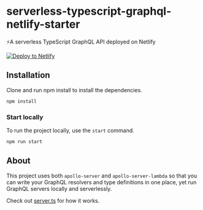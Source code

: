 # serverless-typescript-graphql-netlify-starter
⚡A serverless TypeScript GraphQL API deployed on Netlify

[![Deploy to Netlify](https://www.netlify.com/img/deploy/button.svg)](https://app.netlify.com/start/deploy?repository=https://github.com/chlzslvdr/serverless-typescript-graphql-netlify-starter.git)

## Installation

Clone and run npm install to install the dependencies.

```bash
npm install
```

### Start locally

To run the project locally, use the `start` command.

```bash
npm run start
```
## About

This project uses both `apollo-server` and `apollo-server-lambda` so that you can write your GraphQL resolvers and type definitions in one place, yet run GraphQL servers locally and serverlessly.

Check out [server.ts](https://github.com/stemmlerjs/serverless-typescript-graphql-netlify-starter/blob/master/src/server.ts) for how it works.

